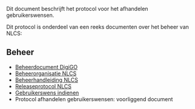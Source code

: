 Dit document beschrijft het protocol voor het afhandelen gebruikerswensen.

Dit protocol is onderdeel van een reeks documenten over het beheer van NLCS:

## Beheer

* [Beheerdocument DigiGO](https://www.bimloket.nl//documents/Beheerdocument_open_BIM-standaarden_v1_8.pdf)
* [Beheerorganisatie NLCS](https://www.digigo.nu/standaarden/nlcs/beheer)
* [Beheerhandleiding NLCS](https://nl-digigo.github.io/NLCS/managementmanual)
* [Releaseprotocol NLCS](https://nl-digigo.github.io/NLCS/releaseprotocol)
* [Gebruikerswens indienen](https://github.com/nl-digigo/NLCS/issues) 
* Protocol afhandelen gebruikerswensen: voorliggend document